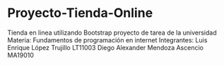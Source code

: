 # Proyecto-Tienda-Online
Tienda en linea utilizando Bootstrap proyecto de tarea de la universidad
Materia:  Fundamentos de programación en internet
Integrantes:  Luis Enrique López Trujillo  LT11003
              Diego Alexander Mendoza Ascencio MA19010
              
